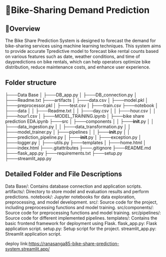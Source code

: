 # :bicyclist:Bike-Sharing Demand Prediction
## :briefcase:Overview
The Bike Share Prediction System is designed to forecast the demand for bike-sharing services using machine learning techniques. This system aims to provide accurate Tpredictive model to forecast bike rental counts based on various features such as date, weather conditions, and time of daypredictions on bike rentals, which can help operators optimize bike distribution, reduce maintenance costs, and enhance user experience.

## Folder structure
 ├───Data Base
 │   ├───DB_app.py
 │   ├───DB_connection.py
 │   ├───Readme.txt
 ├───artifacts
 │   ├───data.csv
 │   ├───model.pkl
 │   ├───preprocessor.pkl
 │   ├───test.csv
 │   ├───train.csv
 ├───notebook
 │   ├───data
 │   │   ├───Readme.txt
 │   │   ├───day.csv
 │   │   ├───hour.csv
 │   │   ├───hour1.csv
 │   ├───MODEL_TRAINING.ipynb
 │   ├───bike share prediction EDA.ipynb
 ├───src
 │   ├───components
 │   │   ├───__init__.py
 │   │   ├───data_ingestion.py
 │   │   ├───data_transformation.py
 │   │   ├───model_trainer.py
 │   ├───pipelines
 │   │   ├───__init__.py
 │   │   ├───prediction_pipeline.py
 │   ├───__init__.py
 │   ├───exception.py
 │   ├───logger.py
 │   ├───utils.py
 ├───templates
 │   ├───home.html
 │   ├───index.html
 ├───.gitattributes
 ├───.gitignore
 ├───README.md
 ├───flask_app.py
 ├───requirements.txt
 ├───setup.py
 ├───streamlit_app.py 

## Detailed Folder and File Descriptions
Data Base/: Contains database connection and application scripts.
artifacts/: Directory to store model and evaluation results and perform predictions.
notebook/: Jupyter notebooks for data exploration, preprocessing, and model development.
src/: Source code for the project, including preprocessing functions and model training.
src/components/: Source code for preprocessing functions and model training.
src/pipelines/: Source code for different implemented pipelines.
templates/: Contains the basic frontend framework for deployment using Flask.
flask_app.py: Flask application script.
setup.py: Setup script for the project.
streamlit_app.py: Streamlit application script.

deploy link:https://ranasanga85-bike-share-prediction-system.streamlit.app/
